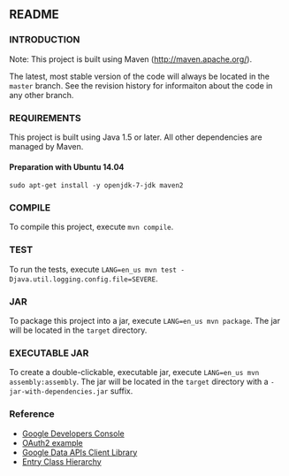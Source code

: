 ## README

### INTRODUCTION
  Note:  This project is built using Maven (http://maven.apache.org/).

  The latest, most stable version of the code will always be located in the `master` branch.  See
  the revision history for informaiton about the code in any other branch.

### REQUIREMENTS
  This project is built using Java 1.5 or later.  All other dependencies are managed by Maven.

#### Preparation with Ubuntu 14.04
```
sudo apt-get install -y openjdk-7-jdk maven2
```

### COMPILE
  To compile this project, execute `mvn compile`.

### TEST
  To run the tests, execute `LANG=en_us mvn test -Djava.util.logging.config.file=SEVERE`.

### JAR
  To package this project into a jar, execute `LANG=en_us mvn package`.  The jar will be located in the
  `target` directory.

### EXECUTABLE JAR
  To create a double-clickable, executable jar, execute `LANG=en_us mvn assembly:assembly`.  The jar will be
  located in the `target` directory with a `-jar-with-dependencies.jar` suffix.

### Reference
* [Google Developers Console](https://console.developers.google.com/project)
* [OAuth2 example](http://stackoverflow.com/questions/10242751/oauth-invalid-token-request-token-used-when-not-allowed)
* [Google Data APIs Client Library](https://developers.google.com/gdata/javadoc/)
* [Entry  Class Hierarchy ](https://developers.google.com/gdata/javadoc/com/google/gdata/data/sites/package-tree)
